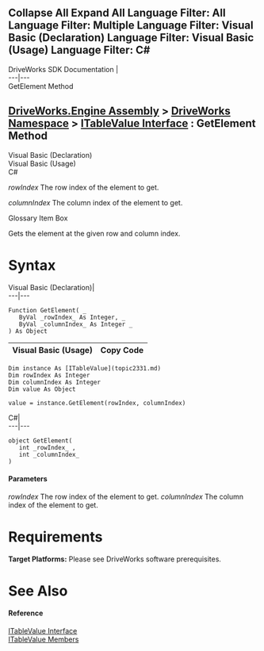 Collapse All Expand All Language Filter: All  Language Filter: Multiple  Language Filter: Visual Basic (Declaration) Language Filter: Visual Basic (Usage) Language Filter: C#  
---  
DriveWorks SDK Documentation  |   
---|---  
GetElement Method   
  
[DriveWorks.Engine Assembly](topic2156.md) > [DriveWorks Namespace](topic2159.md) > [ITableValue Interface](topic2331.md) : GetElement Method  
---  
  
Visual Basic (Declaration)    
Visual Basic (Usage)    
C# 

_rowIndex_
    The row index of the element to get.

_columnIndex_
    The column index of the element to get.

Glossary Item Box

Gets the element at the given row and column index. 

# Syntax

Visual Basic (Declaration)|   
---|---  
      
    
    Function GetElement( _
       ByVal _rowIndex_ As Integer, _
       ByVal _columnIndex_ As Integer _
    ) As Object  
  
Visual Basic (Usage)| Copy Code  
---|---  
      
    
    Dim instance As [ITableValue](topic2331.md)
    Dim rowIndex As Integer
    Dim columnIndex As Integer
    Dim value As Object
     
    value = instance.GetElement(rowIndex, columnIndex)  
  
C#|   
---|---  
      
    
    object GetElement( 
       int _rowIndex_ ,
       int _columnIndex_
    )  
  
#### Parameters

 _rowIndex_
    The row index of the element to get.
_columnIndex_
    The column index of the element to get.

# Requirements

**Target Platforms:** Please see DriveWorks software prerequisites.

# See Also

#### Reference

[ITableValue Interface](topic2331.md)   
[ITableValue Members](topic2332.md)


